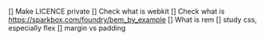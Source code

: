 [] Make LICENCE private
[] Check what is webkit
[] Check what is https://sparkbox.com/foundry/bem_by_example
[] What is rem
[] study css, especially flex
[] margin vs padding